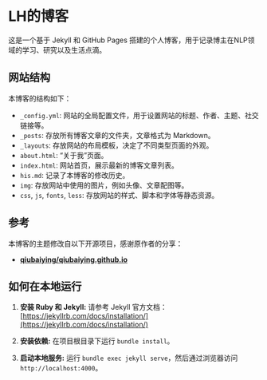 # LH的博客

这是一个基于 Jekyll 和 GitHub Pages 搭建的个人博客，用于记录博主在NLP领域的学习、研究以及生活点滴。

## 网站结构

本博客的结构如下：

- `_config.yml`: 网站的全局配置文件，用于设置网站的标题、作者、主题、社交链接等。
- `_posts`: 存放所有博客文章的文件夹，文章格式为 Markdown。
- `_layouts`: 存放网站的布局模板，决定了不同类型页面的外观。
- `about.html`: “关于我”页面。
- `index.html`: 网站首页，展示最新的博客文章列表。
- `his.md`: 记录了本博客的修改历史。
- `img`: 存放网站中使用的图片，例如头像、文章配图等。
- `css`, `js`, `fonts`, `less`: 存放网站的样式、脚本和字体等静态资源。

## 参考

本博客的主题修改自以下开源项目，感谢原作者的分享：

- **[qiubaiying/qiubaiying.github.io](https://github.com/qiubaiying/qiubaiying.github.io)**

## 如何在本地运行

1.  **安装 Ruby 和 Jekyll:**
    请参考 Jekyll 官方文档：[https://jekyllrb.com/docs/installation/](https://jekyllrb.com/docs/installation/)

2.  **安装依赖:**
    在项目根目录下运行 `bundle install`。

3.  **启动本地服务:**
    运行 `bundle exec jekyll serve`，然后通过浏览器访问 `http://localhost:4000`。
